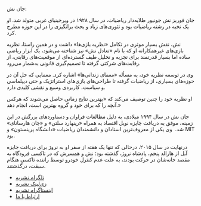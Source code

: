 
جان نش:

جان فوربز نش جونیور طلایه‌دار ریاضیات، در سال ۱۹۲۸ در ویرجینیای غربی متولد شد. 
او یک نخبه در رشته ریاضیات بود و تئوری‌های زیاد و بحث‌ برانگیزی را در این حوزه مطرح کرد. 

نش، نقش بسیار موثری در تکامل «نظریه بازی‌ها» داشت و در همین راستا، نظریه بازی‌های غیرهمکارانه او که با نام «تعادل نش» نیز شناخته می‌شود، یک ابزار ریاضی ساده اما بسیار قدرتمند برای تجزیه و تحلیل طیف گسترده‌ای از موقعیت‌های رقابتی، از رقابت‌های شرکتی گرفته تا تصمیم‌گیری قانونی به‌شمار می‌رود.

وی در توسعه نظریه خود، به مسأله «معمای زندانی‌ها» اشاره کرد. معمایی که حل آن در حوزه‌های بسیاری، از ریاضیات گرفته تا طراحی‌های بازی‌های استراتژیک و حتی دیپلماسی و سیاست، کاربردی وسیع و نقشی کلیدی دارد.

او نظریه خود را چنین توصیف می‌کند که «بهترین نتایج زمانی حاصل می‌شوند که هرکس آنچه را که برای خود و گروه بهترین است، انجام دهد.»

جان نش در سال ۱۹۹۴ میلادی، به دلیل مطالعات فراوان و دستاوردهای بزرگش در این زمینه، موفق به دریافت جایزه نوبل اقتصاد به‌ همراه «رینهارد سلتن» و «جان هارسانای» شد.  وی یکی از معروف‌ترین استادان و دانشمندان ریاضیات «دانشگاه پرینستون» و MIT بود.

درنهایت در سال ۲۰۱۵، درحالی که تنها یک هفته از سفر او به نروژ برای دریافت جایزه آبل از هارالد پنجم، پادشاه نروژ، گذشته بود؛ نش و همسرش که در تاکسی فرودگاه به مقصد خانه‌شان در حرکت بودند، به علت عدم کنترل خودرو توسط راننده تاکسی هنگام سبقت، درگذشتند.

- [تلگرام نشریه](https://t.me/Rad_Journal) 
- [زی‌لینک نشریه](https://zil.ink/radjournal)
- [اینستاگرام نشریه](https://www.instagram.com/rad_journal)
- [ارتباط با ما](https://t.me/AMCSSup)